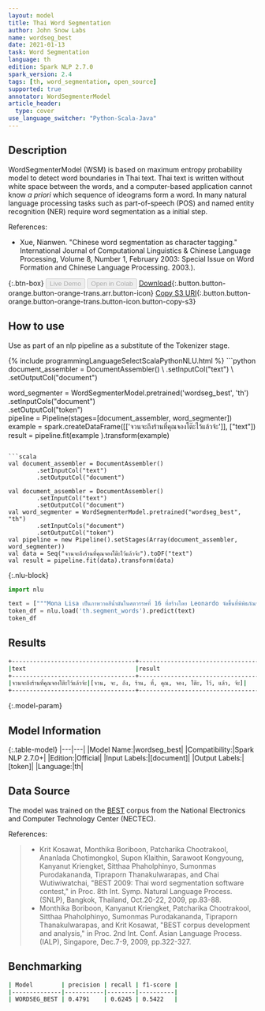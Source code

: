 ```yaml
---
layout: model
title: Thai Word Segmentation
author: John Snow Labs
name: wordseg_best
date: 2021-01-13
task: Word Segmentation
language: th
edition: Spark NLP 2.7.0
spark_version: 2.4
tags: [th, word_segmentation, open_source]
supported: true
annotator: WordSegmenterModel
article_header:
  type: cover
use_language_switcher: "Python-Scala-Java"
---
```


## Description

WordSegmenterModel (WSM) is based on maximum entropy probability model to detect word boundaries in Thai text. Thai text is written without white space between the words, and a computer-based application cannot know _a priori_ which sequence of ideograms form a word. In many natural language processing tasks such as part-of-speech (POS) and named entity recognition (NER) require word segmentation as a initial step.


References:

- Xue, Nianwen. "Chinese word segmentation as character tagging." International Journal of Computational Linguistics & Chinese Language Processing, Volume 8, Number 1, February 2003: Special Issue on Word Formation and Chinese Language Processing. 2003.).

{:.btn-box}
<button class="button button-orange" disabled>Live Demo</button>
<button class="button button-orange" disabled>Open in Colab</button>
[Download](https://s3.amazonaws.com/auxdata.johnsnowlabs.com/public/models/wordseg_best_th_2.7.0_2.4_1610543628078.zip){:.button.button-orange.button-orange-trans.arr.button-icon}
[Copy S3 URI](s3://auxdata.johnsnowlabs.com/public/models/wordseg_best_th_2.7.0_2.4_1610543628078.zip){:.button.button-orange.button-orange-trans.button-icon.button-copy-s3}

## How to use

Use as part of an nlp pipeline as a substitute of the Tokenizer stage.

<div class="tabs-box" markdown="1">
{% include programmingLanguageSelectScalaPythonNLU.html %}
```python
document_assembler = DocumentAssembler() \
    .setInputCol("text") \
    .setOutputCol("document")
    
word_segmenter = WordSegmenterModel.pretrained('wordseg_best', 'th')\
        .setInputCols("document")\
        .setOutputCol("token")       
pipeline = Pipeline(stages=[document_assembler, word_segmenter])
example = spark.createDataFrame([['จวนจะถึงร้านที่คุณจองโต๊ะไว้แล้วจ้ะ']], ["text"])
result = pipeline.fit(example ).transform(example)
```

```scala
val document_assembler = DocumentAssembler()
        .setInputCol("text")
        .setOutputCol("document")
        
val document_assembler = DocumentAssembler()
        .setInputCol("text")
        .setOutputCol("document")
val word_segmenter = WordSegmenterModel.pretrained("wordseg_best", "th")
        .setInputCols("document")
        .setOutputCol("token")
val pipeline = new Pipeline().setStages(Array(document_assembler, word_segmenter))
val data = Seq("จวนจะถึงร้านที่คุณจองโต๊ะไว้แล้วจ้ะ").toDF("text")
val result = pipeline.fit(data).transform(data)
```

{:.nlu-block}
```python
import nlu

text = ["""Mona Lisa เป็นภาพวาดสีน้ำมันในศตวรรษที่ 16 ที่สร้างโดย Leonardo จัดขึ้นที่พิพิธภัณฑ์ลูฟร์ในปารีส"""]
token_df = nlu.load('th.segment_words').predict(text)
token_df
```

</div>

## Results

```bash
+-----------------------------------+---------------------------------------------------------+
|text                               |result                                                   |
+-----------------------------------+---------------------------------------------------------+
|จวนจะถึงร้านที่คุณจองโต๊ะไว้แล้วจ้ะ|[จวน, จะ, ถึง, ร้าน, ที่, คุณ, จอง, โต๊ะ, ไว้, แล้ว, จ้ะ]|
+-----------------------------------+---------------------------------------------------------+
```

{:.model-param}
## Model Information

{:.table-model}
|---|---|
|Model Name:|wordseg_best|
|Compatibility:|Spark NLP 2.7.0+|
|Edition:|Official|
|Input Labels:|[document]|
|Output Labels:|[token]|
|Language:|th|

## Data Source

The model was trained on the [BEST](https://thailang.nectec.or.th/best) corpus from the National Electronics and Computer Technology Center (NECTEC).

References:

> - Krit Kosawat, Monthika Boriboon, Patcharika Chootrakool, Ananlada Chotimongkol, Supon Klaithin, Sarawoot Kongyoung, Kanyanut Kriengket, Sitthaa Phaholphinyo, Sumonmas Purodakananda, Tipraporn Thanakulwarapas, and Chai Wutiwiwatchai, "BEST 2009: Thai word segmentation software contest," in Proc. 8th Int. Symp. Natural Language Process. (SNLP), Bangkok, Thailand, Oct.20-22, 2009, pp.83-88.
> - Monthika Boriboon, Kanyanut Kriengket, Patcharika Chootrakool, Sitthaa Phaholphinyo, Sumonmas Purodakananda, Tipraporn Thanakulwarapas, and Krit Kosawat, "BEST corpus development and analysis," in Proc. 2nd Int. Conf. Asian Language Process. (IALP), Singapore, Dec.7-9, 2009, pp.322-327.

## Benchmarking

```bash
| Model        | precision | recall | f1-score |
|--------------|-----------|--------|----------|
| WORDSEG_BEST | 0.4791    | 0.6245 | 0.5422   |
```